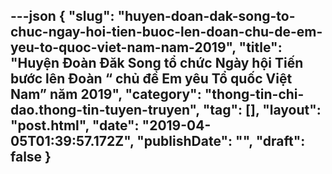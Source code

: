 ---json
{
    "slug": "huyen-doan-dak-song-to-chuc-ngay-hoi-tien-buoc-len-doan-chu-de-em-yeu-to-quoc-viet-nam-nam-2019",
    "title": "Huyện Đoàn Đăk Song tổ chức Ngày hội Tiến bước lên Đoàn “ chủ đề Em yêu Tổ quốc Việt Nam” năm 2019",
    "category": "thong-tin-chi-dao.thong-tin-tuyen-truyen",
    "tag": [],
    "layout": "post.html",
    "date": "2019-04-05T01:39:57.172Z",
    "publishDate": "",
    "draft": false
}
---
